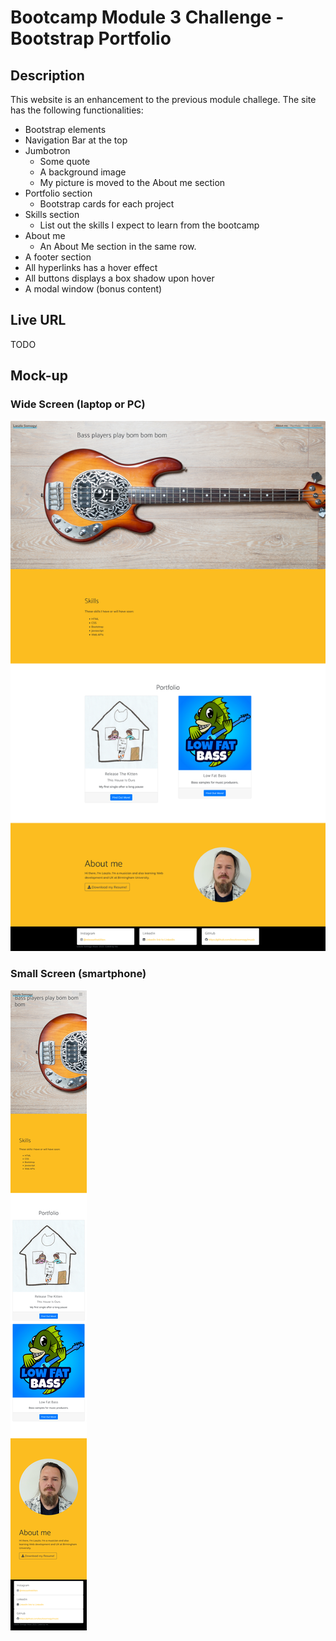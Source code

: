 # Bootcamp Module 3 Challenge - Bootstrap Portfolio
## Description
This website is an enhancement to the previous module challege. 
The site has the following functionalities:
* Bootstrap elements
* Navigation Bar at the top
* Jumbotron
    * Some quote
    * A background image
    * My picture is moved to the About me section
* Portfolio section 
    * Bootstrap cards for each project
* Skills section
    * List out the skills I expect to learn from the bootcamp
* About me
    * An About Me section in the same row.
* A footer section
* All hyperlinks has a hover effect
* All buttons displays a box shadow upon hover
* A modal window (bonus content) 

## Live URL
TODO

## Mock-up
### Wide Screen (laptop or PC)
![portfolio wide](./images/module3-mockup-large.png)

### Small Screen (smartphone)
![portfolio wide](./images/module3-mockup-small.png)

